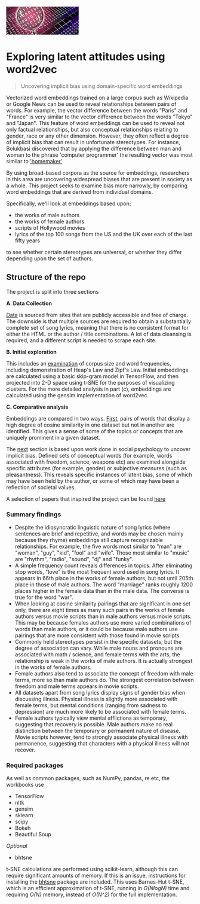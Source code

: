 ![](img/logo3.png)

# Exploring latent attitudes using word2vec
> Uncovering implicit bias using domain-specific word embeddings

Vectorized word embeddings trained on a large corpus such as Wikipedia or Google News can be used to reveal relationships between pairs of words. For example, the vector difference between the words "Paris" and "France" is very similar to the vector difference between the words "Tokyo" and "Japan". This feature of word embeddings can be used to reveal not only factual relationships, but also conceptual relationships relating to gender, race or any other dimension. However, they often reflect a degree of implicit bias that can result in unfortunate stereotypes. For instance, Bolukbasi discovered that by applying the difference between man and woman to the phrase 'computer programmer' the resulting vector was most similar to ['homemaker'](https://papers.nips.cc/paper/6228-man-is-to-computer-programmer-as-woman-is-to-homemaker-debiasing-word-embeddings.pdf)

By using broad-based corpora as the source for embeddings, researchers in this area are uncovering widespread biases that are present in society as a whole. This project seeks to examine bias more narrowly, by comparing word embeddings that are derived from individual domains.

Specifically, we'll look at embeddings based upon;

 * the works of male authors
 * the works of female authors
 * scripts of Hollywood movies
 * lyrics of the top 100 songs from the US and the UK over each of the last fifty years

 to see whether certain stereotypes are universal, or whether they differ depending upon the set of authors.

## Structure of the repo

The project is split into three sections

**A. Data Collection**

[Data](1_Data_Collection.ipynb) is sourced from sites that are publicly accessible and free of charge. The downside is that multiple sources are required to obtain a substantially complete set of song lyrics, meaning that there is no consistent format for either the HTML or the author / title combinations. A lot of data cleansing is required, and a different script is needed to scrape each site.

**B. Initial exploration**

This includes an [examination](2_Initial_Exploration.ipynb) of corpus size and word frequencies, including demonstration of Heap's Law and Zipf's Law. Initial embeddings are calculated using a basic skip-gram model in TensorFlow, and then projected into 2-D space using t-SNE for the purposes of visualizing clusters. For the more detailed analysis in part (c), embeddings are calculated using the gensim implementation of word2vec.

**C. Comparative analysis**

Embeddings are compared in two ways. [First](3_Examination_of_cosine_similarity_pairs.ipynb), pairs of words that display a high degree of cosine similarity in one dataset but not in another are identified. This gives a sense of some of the topics or concepts that are uniquely prominent in a given dataset.

The [next](4_Examination_of_Word_Associations.ipynb) section is based upon work done in social psychology to uncover implicit bias. Defined sets of conceptual words (for example, words associated with freedom, science, weapons etc) are examined alongside specific attributes (for example, gender) or subjective measures (such as pleasantness). This reveals specific instances of latent bias, some of which may have been held by the author, or some of which may have been a reflection of societal values.

A selection of papers that inspired the project can be found [here](Papers) 

### Summary findings

* Despite the idiosyncratic linguistic nature of song lyrics (where sentences are brief and repetitive, and words may be chosen mainly because they rhyme) embeddings still capture recognizable relationships. For example, the five words most similar to "man" are "woman", "guy", "kid", "fool" and "wife". Those most similar to "music" are "rhythm", "radio", "sound", "dj" and "funky".
* A simple frequency count reveals differences in topics. After eliminating stop words, "love" is the most frequent word used in song lyrics. It appears in 66th place in the works of female authors, but not until 205th place in those of male authors. The word "marriage" ranks roughly 1200 places higher in the female data than in the male data. The converse is true for the word "war".
* When looking at cosine similarity pairings that are significant in one set only, there are eight times as many such pairs in the works of female authors versus movie scripts than in male authors versus movie scripts. This may be because females authors use more varied combinations of words than male authors, or it could be because male authors use pairings that are more consistent with those found in movie scripts.
* Commonly held stereotypes persist in the specific datasets, but the degree of association can vary. While male nouns and pronouns are associated with math / science, and female terms with the arts, the relationship is weak in the works of male authors. It is actually strongest in the works of female authors.
* Female authors also tend to associate the concept of freedom with male terms, more so than male authors do. The strongest correlation between freedom and male terms appears in movie scripts.
* All datasets apart from song lyrics display signs of gender bias when discussing illness. Physical illness is slightly more associated with female terms, but mental conditions (ranging from sadness to depression) are much more likely to be associated with female terms.
* Female authors typically view mental afflictions as temporary, suggesting that recovery is possible. Male authors make no real distinction between the temporary or permanent nature of disease. Movie scripts however, tend to strongly associate physical illness with permanence, suggesting that characters with a physical illness will not recover.

### Required packages

As well as common packages, such as NumPy, pandas, re etc, the workbooks use

* TensorFlow
* nltk
* gensim
* sklearn
* scipy
* Bokeh
* Beautiful Soup


_Optional_

* bhtsne

t-SNE calculations are performed using scikit-learn, although this can require significant amounts of memory. If this is an issue, instructions for installing the [bhtsne](https://github.com/lvdmaaten/bhtsne) package are included. This uses Barnes-Hut t-SNE, which is an efficient approximation of t-SNE, running in _O(NlogN)_ time and requiring _O(N)_ memory, instead of _O(N^2)_ for the full implementation.

